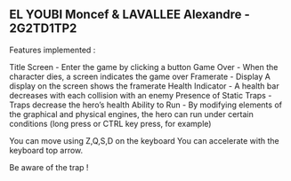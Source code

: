 ## EL YOUBI Moncef & LAVALLEE Alexandre - 2G2TD1TP2

Features implemented :

Title Screen - Enter the game by clicking a button 
Game Over - When the character dies, a screen indicates the game over 
Framerate - Display A display on the screen shows the framerate 
Health Indicator - A health bar decreases with each collision with an enemy 
Presence of Static Traps - Traps decrease the hero’s health 
Ability to Run - By modifying elements of the graphical and physical engines,
the hero can run under certain conditions (long press or CTRL
key press, for example)

You can move using Z,Q,S,D on the keyboard
You can accelerate with the keyboard top arrow.

Be aware of the trap !
